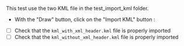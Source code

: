 This test use the two KML file in the test_import_kml folder.

* With the "Draw" button, click on the "Import KML" button :
 * [ ] Check that the `kml_with_xml_header.kml` file is properly imported
 * [ ] Check that the `kml_without_xml_header.kml` file is properly imported
